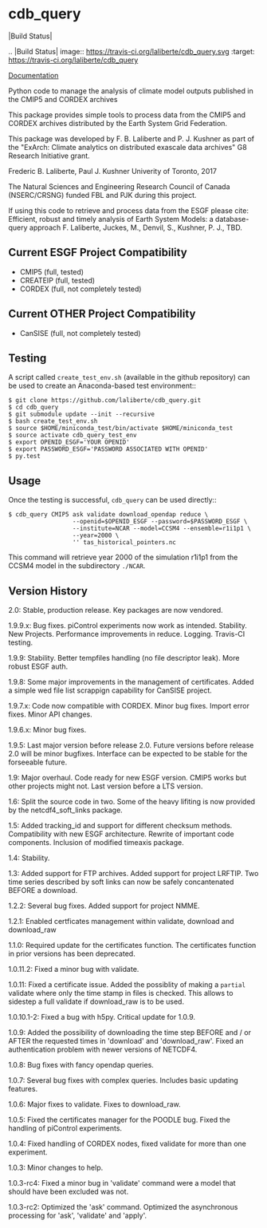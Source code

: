 cdb_query
=========
|Build Status|

.. |Build Status| image:: https://travis-ci.org/laliberte/cdb_query.svg
   :target: https://travis-ci.org/laliberte/cdb_query

[Documentation](https://pythonhosted.org/cdb_query/)

Python code to manage the analysis of climate model outputs published in the CMIP5 and CORDEX archives

This package provides simple tools to process data from the CMIP5 and CORDEX archives distributed 
by the Earth System Grid Federation.

This package was developed by F. B. Laliberte and P. J. Kushner as part of the "ExArch: Climate analytics
on distributed exascale data archives" G8 Research Initiative grant.

Frederic B. Laliberte, Paul J. Kushner
Univerity of Toronto, 2017

The Natural Sciences and Engineering Research Council of Canada (NSERC/CRSNG) funded 
FBL and PJK during this project.

If using this code to retrieve and process data from the ESGF please cite:
Efficient, robust and timely analysis of Earth System Models: a database-query approach
F. Laliberte, Juckes, M., Denvil, S., Kushner, P. J., TBD.

Current ESGF Project Compatibility
----------------------------------
- CMIP5 (full, tested)
- CREATEIP (full, tested)
- CORDEX (full, not completely tested)

Current OTHER Project Compatibility
-----------------------------------
- CanSISE (full, not completely tested)

Testing
-------
A script called ``create_test_env.sh`` (available in the github repository)
can be used to create an Anaconda-based test environment::

    $ git clone https://github.com/laliberte/cdb_query.git
    $ cd cdb_query
    $ git submodule update --init --recursive 
    $ bash create_test_env.sh
    $ source $HOME/miniconda_test/bin/activate $HOME/miniconda_test
    $ source activate cdb_query_test_env
    $ export OPENID_ESGF='YOUR OPENID'
    $ export PASSWORD_ESGF='PASSWORD ASSOCIATED WITH OPENID'
    $ py.test

Usage
----
Once the testing is successful, ``cdb_query`` can be used directly::

    $ cdb_query CMIP5 ask validate download_opendap reduce \
                      --openid=$OPENID_ESGF --password=$PASSWORD_ESGF \
                      --institute=NCAR --model=CCSM4 --ensemble=r1i1p1 \
                      --year=2000 \
                      '' tas_historical_pointers.nc

This command will retrieve year 2000 of the simulation r1i1p1 from the CCSM4 model
in the subdirectory ``./NCAR``.

Version History
---------------

2.0:     Stable, production release. Key packages are now vendored.

1.9.9.x: Bug fixes. piControl experiments now work as intended. Stability. New Projects.
         Performance improvements in reduce. Logging. Travis-CI testing.

1.9.9:   Stability. Better tempfiles handling (no file descriptor leak). More robust ESGF auth.

1.9.8:   Some major improvements in the management of certificates. Added a simple wed file list scrappign capability
         for CanSISE project.

1.9.7.x: Code now compatible with CORDEX. Minor bug fixes. Import error fixes. Minor API changes.

1.9.6.x: Minor bug fixes.

1.9.5: Last major version before release 2.0. Future versions before release 2.0 will be minor bugfixes.
       Interface can be expected to be stable for the forseeable future.

1.9: Major overhaul. Code ready for new ESGF version. CMIP5 works but other projects might not.
     Last version before a LTS version.

1.6: Split the source code in two. Some of the heavy lifiting is now provided
     by the netcdf4_soft_links package.

1.5: Added tracking_id and support for different checksum methods.
     Compatibility with new ESGF architecture.
     Rewrite of important code components.
     Inclusion of modified timeaxis package.

1.4: Stability.

1.3: Added support for FTP archives. Added support for project LRFTIP. Two time series
     described by soft links can now be safely concantenated BEFORE a download.

1.2.2: Several bug fixes. Added support for project NMME.

1.2.1: Enabled certficates management within validate, download and download_raw

1.1.0: Required update for the certificates function. The certificates function in prior versions has been deprecated.

1.0.11.2: Fixed a minor bug with validate.

1.0.11: Fixed a certificate issue. Added the possiblity of making a `partial` validate where only the time stamp in files
        is checked. This allows to sidestep a full validate if download_raw is to be used.

1.0.10.1-2: Fixed a bug with h5py. Critical update for 1.0.9.

1.0.9: Added the possibility of downloading the time step BEFORE and / or AFTER the requested times in 'download' and 'download_raw'.
       Fixed an authentication problem with newer versions of NETCDF4.

1.0.8: Bug fixes with fancy opendap queries.

1.0.7: Several bug fixes with complex queries. Includes basic updating features.

1.0.6: Major fixes to validate. Fixes to download_raw.

1.0.5: Fixed the certificates manager for the POODLE bug. Fixed the handling of piControl experiments.

1.0.4: Fixed handling of CORDEX nodes, fixed validate for more than one experiment.

1.0.3: Minor changes to help.

1.0.3-rc4: Fixed a minor bug in 'validate' command were a model that should have been excluded was not.

1.0.3-rc2: Optimized the 'ask' command. Optimized the asynchronous processing for 'ask', 'validate' and 'apply'.
